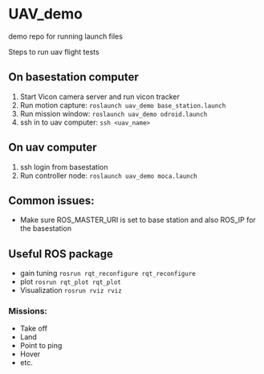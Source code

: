 # UAV_demo
demo repo for running launch files

Steps to run uav flight tests

## On basestation computer

1. Start Vicon camera server and run vicon tracker
2. Run motion capture: ```roslaunch uav_demo base_station.launch```
3. Run mission window: ```roslaunch uav_demo odroid.launch```
4. ssh in to uav computer: ```ssh <uav_name>```

## On uav computer

1. ssh login from basestation
2. Run controller node: ```roslaunch uav_demo moca.launch```


## Common issues: 
- Make sure ROS_MASTER_URI is set to base station and also ROS_IP for the basestation

## Useful ROS package

- gain tuning ```rosrun rqt_reconfigure rqt_reconfigure```
- plot ```rosrun rqt_plot rqt_plot```
- Visualization ```rosrun rviz rviz```

### Missions:

- Take off
- Land
- Point to ping
- Hover
- etc.
